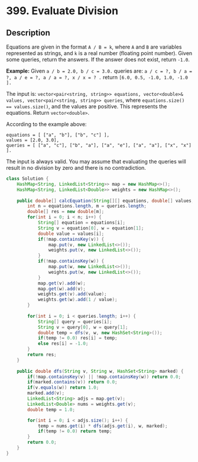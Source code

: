 # 399. Evaluate Division

## Description

Equations are given in the format `A / B = k`, where `A` and `B` are variables represented as strings, and `k` is a real number (floating point number). Given some queries, return the answers. If the answer does not exist, return `-1.0`.

**Example:**
Given `a / b = 2.0, b / c = 3.0.` 
queries are: `a / c = ?, b / a = ?, a / e = ?, a / a = ?, x / x = ? .` 
return `[6.0, 0.5, -1.0, 1.0, -1.0 ].`

The input is: `vector<pair<string, string>> equations, vector<double>& values, vector<pair<string, string>> queries`, where `equations.size() == values.size()`, and the values are positive. This represents the equations. Return `vector<double>`.

According to the example above:

```
equations = [ ["a", "b"], ["b", "c"] ],
values = [2.0, 3.0],
queries = [ ["a", "c"], ["b", "a"], ["a", "e"], ["a", "a"], ["x", "x"] ]. 
```

The input is always valid. You may assume that evaluating the queries will result in no division by zero and there is no contradiction.







```java
class Solution {
    HashMap<String, LinkedList<String>> map = new HashMap<>();
    HashMap<String, LinkedList<Double>> weights = new HashMap<>();
    
    public double[] calcEquation(String[][] equations, double[] values, String[][] queries) {
        int n = equations.length, m = queries.length;
        double[] res = new double[m];
        for(int i = 0; i < n; i++) {
            String[] equation = equations[i];
            String v = equation[0], w = equation[1];
            double value = values[i];
            if(!map.containsKey(v)) {
                map.put(v, new LinkedList<>());
                weights.put(v, new LinkedList<>());
            }
            if(!map.containsKey(w)) {
                map.put(w, new LinkedList<>());
                weights.put(w, new LinkedList<>());
            }
            map.get(v).add(w);
            map.get(w).add(v);
            weights.get(v).add(value);
            weights.get(w).add(1 / value);
        }
        
        for(int i = 0; i < queries.length; i++) {
            String[] query = queries[i];
            String v = query[0], w = query[1];
            double temp = dfs(v, w, new HashSet<String>());
            if(temp != 0.0) res[i] = temp;
            else res[i] = -1.0;
        }
        return res;
    }
    
    public double dfs(String v, String w, HashSet<String> marked) {
        if(!map.containsKey(v) || !map.containsKey(w)) return 0.0;
        if(marked.contains(v)) return 0.0;
        if(v.equals(w)) return 1.0;
        marked.add(v);
        LinkedList<String> adjs = map.get(v);
        LinkedList<Double> nums = weights.get(v);
        double temp = 1.0;

        for(int i = 0; i < adjs.size(); i++) {
            temp = nums.get(i) * dfs(adjs.get(i), w, marked);
            if(temp != 0.0) return temp;
        }
        return 0.0;
    }
}
```

